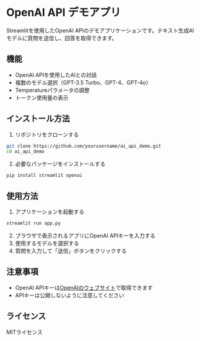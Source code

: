 # OpenAI API デモアプリ

Streamlitを使用したOpenAI APIのデモアプリケーションです。テキスト生成AIモデルに質問を送信し、回答を取得できます。

## 機能

- OpenAI APIを使用したAIとの対話
- 複数のモデル選択（GPT-3.5 Turbo、GPT-4、GPT-4o）
- Temperatureパラメータの調整
- トークン使用量の表示

## インストール方法

1. リポジトリをクローンする
```bash
git clone https://github.com/yourusername/ai_api_demo.git
cd ai_api_demo
```

2. 必要なパッケージをインストールする
```bash
pip install streamlit openai
```

## 使用方法

1. アプリケーションを起動する
```bash
streamlit run app.py
```

2. ブラウザで表示されるアプリにOpenAI APIキーを入力する
3. 使用するモデルを選択する
4. 質問を入力して「送信」ボタンをクリックする

## 注意事項

- OpenAI APIキーは[OpenAIのウェブサイト](https://platform.openai.com/)で取得できます
- APIキーは公開しないように注意してください

## ライセンス

MITライセンス